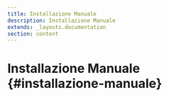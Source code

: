 ```yaml
---
title: Installazione Manuale
description: Installazione Manuale
extends: _layouts.documentation
section: content
---
```


# Installazione Manuale {#installazione-manuale}